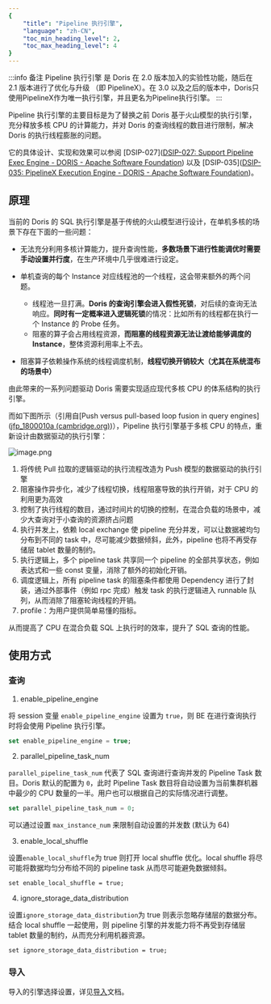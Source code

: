 ```yaml
---
{
    "title": "Pipeline 执行引擎",
    "language": "zh-CN",
    "toc_min_heading_level": 2,
    "toc_max_heading_level": 4
}
---
```


<!--
Licensed to the Apache Software Foundation (ASF) under one
or more contributor license agreements.  See the NOTICE file
distributed with this work for additional information
regarding copyright ownership.  The ASF licenses this file
to you under the Apache License, Version 2.0 (the
"License"); you may not use this file except in compliance
with the License.  You may obtain a copy of the License at

  http://www.apache.org/licenses/LICENSE-2.0

Unless required by applicable law or agreed to in writing,
software distributed under the License is distributed on an
"AS IS" BASIS, WITHOUT WARRANTIES OR CONDITIONS OF ANY
KIND, either express or implied.  See the License for the
specific language governing permissions and limitations
under the License.
-->




:::info 备注
Pipeline 执行引擎 是 Doris 在 2.0 版本加入的实验性功能，随后在 2.1 版本进行了优化与升级 （即 PipelineX）。在 3.0 以及之后的版本中，Doris只使用PipelineX作为唯一执行引擎，并且更名为Pipeline执行引擎。
:::

Pipeline 执行引擎的主要目标是为了替换之前 Doris 基于火山模型的执行引擎，充分释放多核 CPU 的计算能力，并对 Doris 的查询线程的数目进行限制，解决 Doris 的执行线程膨胀的问题。

它的具体设计、实现和效果可以参阅 [DSIP-027]([DSIP-027: Support Pipeline Exec Engine - DORIS - Apache Software Foundation](https://cwiki.apache.org/confluence/display/DORIS/DSIP-027%3A+Support+Pipeline+Exec+Engine)) 以及 [DSIP-035]([DSIP-035: PipelineX Execution Engine - DORIS - Apache Software Foundation](https://cwiki.apache.org/confluence/display/DORIS/DSIP-035%3A+PipelineX+Execution+Engine))。

## 原理

当前的 Doris 的 SQL 执行引擎是基于传统的火山模型进行设计，在单机多核的场景下存在下面的一些问题：
* 无法充分利用多核计算能力，提升查询性能，**多数场景下进行性能调优时需要手动设置并行度**，在生产环境中几乎很难进行设定。

* 单机查询的每个 Instance 对应线程池的一个线程，这会带来额外的两个问题。
  * 线程池一旦打满。**Doris 的查询引擎会进入假性死锁**，对后续的查询无法响应。**同时有一定概率进入逻辑死锁**的情况：比如所有的线程都在执行一个 Instance 的 Probe 任务。
  * 阻塞的算子会占用线程资源，**而阻塞的线程资源无法让渡给能够调度的 Instance**，整体资源利用率上不去。

* 阻塞算子依赖操作系统的线程调度机制，**线程切换开销较大（尤其在系统混布的场景中）**

由此带来的一系列问题驱动 Doris 需要实现适应现代多核 CPU 的体系结构的执行引擎。

而如下图所示（引用自[Push versus pull-based loop fusion in query engines]([jfp_1800010a (cambridge.org)](https://www.cambridge.org/core/services/aop-cambridge-core/content/view/D67AE4899E87F4B5102F859B0FC02045/S0956796818000102a.pdf/div-class-title-push-versus-pull-based-loop-fusion-in-query-engines-div.pdf))），Pipeline 执行引擎基于多核 CPU 的特点，重新设计由数据驱动的执行引擎：

![image.png](/images/pipeline-execution-engine.png)

1. 将传统 Pull 拉取的逻辑驱动的执行流程改造为 Push 模型的数据驱动的执行引擎
2. 阻塞操作异步化，减少了线程切换，线程阻塞导致的执行开销，对于 CPU 的利用更为高效
3. 控制了执行线程的数目，通过时间片的切换的控制，在混合负载的场景中，减少大查询对于小查询的资源挤占问题
4. 执行并发上，依赖 local exchange 使 pipeline 充分并发，可以让数据被均匀分布到不同的 task 中，尽可能减少数据倾斜，此外，pipeline 也将不再受存储层 tablet 数量的制约。
5. 执行逻辑上，多个 pipeline task 共享同一个 pipeline 的全部共享状态，例如表达式和一些 const 变量，消除了额外的初始化开销。
6. 调度逻辑上，所有 pipeline task 的阻塞条件都使用 Dependency 进行了封装，通过外部事件（例如 rpc 完成）触发 task 的执行逻辑进入 runnable 队列，从而消除了阻塞轮询线程的开销。
7. profile：为用户提供简单易懂的指标。

从而提高了 CPU 在混合负载 SQL 上执行时的效率，提升了 SQL 查询的性能。

## 使用方式

### 查询

1. enable_pipeline_engine

将 session 变量 `enable_pipeline_engine` 设置为 `true`，则 BE 在进行查询执行时将会使用 Pipeline 执行引擎。

```sql
set enable_pipeline_engine = true;
```

2. parallel_pipeline_task_num

`parallel_pipeline_task_num` 代表了 SQL 查询进行查询并发的 Pipeline Task 数目。Doris 默认的配置为 `0`，此时 Pipeline Task 数目将自动设置为当前集群机器中最少的 CPU 数量的一半。用户也可以根据自己的实际情况进行调整。

```sql
set parallel_pipeline_task_num = 0;
```

可以通过设置 `max_instance_num` 来限制自动设置的并发数 (默认为 64)

3. enable_local_shuffle

设置`enable_local_shuffle`为 true 则打开 local shuffle 优化。local shuffle 将尽可能将数据均匀分布给不同的 pipeline task 从而尽可能避免数据倾斜。

```
set enable_local_shuffle = true;
```

4. ignore_storage_data_distribution

设置`ignore_storage_data_distribution`为 true 则表示忽略存储层的数据分布。结合 local shuffle 一起使用，则 pipeline 引擎的并发能力将不再受到存储层 tablet 数量的制约，从而充分利用机器资源。

```
set ignore_storage_data_distribution = true;
```

### 导入

导入的引擎选择设置，详见[导入](../../data-operate/import/load-manual)文档。
